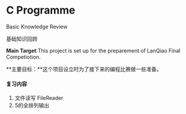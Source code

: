 # C Programme
Basic Knowledge Review  

基础知识回顾

**Main Target**:This project is set up for the preparement of LanQiao Final Competiotion.  

**主要目标：**这个项目设立时为了接下来的编程比赛做一些准备。

#### 复习内容
1. 文件读写 FileReader
2. 5的全排列输出

